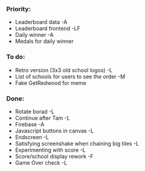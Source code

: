 ### Priority:
* Leaderboard data -A
* Leaderboard frontend -LF
* Daily winner -A
* Medals for daily winner

### To do:
* Retro version (3x3 old school logos) -L
* List of schools for users to see the order -M
* Fake GetRedwood for meme

### Done:
* Rotate borad -L
* Continue after Tam -L
* Firebase -A
* Javascript buttons in canvas -L
* Endscreen -L
* Satisfying screenshake when chaining big tiles -L
* Experimenting with score -L
* Score/school display rework -F
* Game Over check -L
